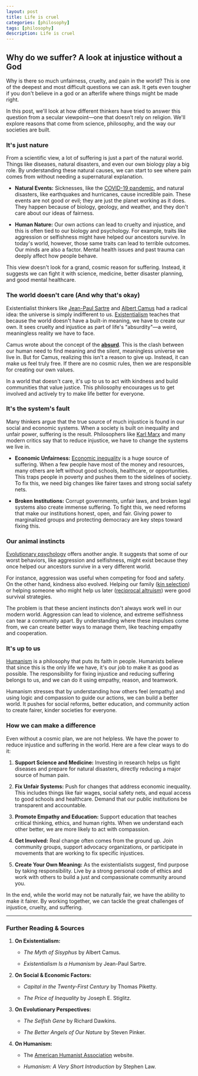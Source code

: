 ```yaml
---
layout: post
title: Life is cruel
categories: [philosophy]
tags: [philosophy]
description: Life is cruel
---
```


## Why do we suffer? A look at injustice without a God

Why is there so much unfairness, cruelty, and pain in the world? This is one of the deepest and most difficult questions we can ask. It gets even tougher if you don't believe in a god or an afterlife where things might be made right.

In this post, we'll look at how different thinkers have tried to answer this question from a secular viewpoint—one that doesn’t rely on religion. We'll explore reasons that come from science, philosophy, and the way our societies are built.

### It's just nature

From a scientific view, a lot of suffering is just a part of the natural world. Things like diseases, natural disasters, and even our own biology play a big role. By understanding these natural causes, we can start to see where pain comes from without needing a supernatural explanation.

- **Natural Events:** Sicknesses, like the [COVID-19 pandemic](https://en.wikipedia.org/wiki/COVID-19_pandemic), and natural disasters, like earthquakes and hurricanes, cause incredible pain. These events are not good or evil; they are just the planet working as it does. They happen because of biology, geology, and weather, and they don't care about our ideas of fairness.
    
- **Human Nature:** Our own actions can lead to cruelty and injustice, and this is often tied to our biology and psychology. For example, traits like aggression or selfishness might have helped our ancestors survive. In today's world, however, those same traits can lead to terrible outcomes. Our minds are also a factor. Mental health issues and past trauma can deeply affect how people behave.
    

This view doesn't look for a grand, cosmic reason for suffering. Instead, it suggests we can fight it with science, medicine, better disaster planning, and good mental healthcare.

### The world doesn't care (And why that's okay)

Existentialist thinkers like [Jean-Paul Sartre](https://en.wikipedia.org/wiki/Jean-Paul_Sartre) and [Albert Camus](https://en.wikipedia.org/wiki/Albert_Camus) had a radical idea: the universe is simply indifferent to us. [Existentialism](https://www.google.com/search?q=https://www.tate.org.uk/art/art-terms/e/existentialism) teaches that because the world doesn't have a built-in meaning, we have to create our own. It sees cruelty and injustice as part of life's "absurdity"—a weird, meaningless reality we have to face.

Camus wrote about the concept of the **[absurd](https://plato.stanford.edu/entries/camus/)**. This is the clash between our human need to find meaning and the silent, meaningless universe we live in. But for Camus, realizing this isn't a reason to give up. Instead, it can make us feel truly free. If there are no cosmic rules, then we are responsible for creating our own values.

In a world that doesn't care, it's up to us to act with kindness and build communities that value justice. This philosophy encourages us to get involved and actively try to make life better for everyone.

### It's the system's fault

Many thinkers argue that the true source of much injustice is found in our social and economic systems. When a society is built on inequality and unfair power, suffering is the result. Philosophers like [Karl Marx](https://en.wikipedia.org/wiki/Karl_Marx) and many modern critics say that to reduce injustice, we have to change the systems we live in.

- **Economic Unfairness:** [Economic inequality](https://en.wikipedia.org/wiki/Economic_inequality) is a huge source of suffering. When a few people have most of the money and resources, many others are left without good schools, healthcare, or opportunities. This traps people in poverty and pushes them to the sidelines of society. To fix this, we need big changes like fairer taxes and strong social safety nets.
    
- **Broken Institutions:** Corrupt governments, unfair laws, and broken legal systems also create immense suffering. To fight this, we need reforms that make our institutions honest, open, and fair. Giving power to marginalized groups and protecting democracy are key steps toward fixing this.
    

### Our animal instincts

[Evolutionary psychology](https://en.wikipedia.org/wiki/Evolutionary_psychology) offers another angle. It suggests that some of our worst behaviors, like aggression and selfishness, might exist because they once helped our ancestors survive in a very different world.

For instance, aggression was useful when competing for food and safety. On the other hand, kindness also evolved. Helping our family ([kin selection](https://en.wikipedia.org/wiki/Kin_selection)) or helping someone who might help us later ([reciprocal altruism](https://en.wikipedia.org/wiki/Reciprocal_altruism)) were good survival strategies.

The problem is that these ancient instincts don't always work well in our modern world. Aggression can lead to violence, and extreme selfishness can tear a community apart. By understanding where these impulses come from, we can create better ways to manage them, like teaching empathy and cooperation.

### It's up to us

[Humanism](https://humanists.international/what-is-humanism/) is a philosophy that puts its faith in people. Humanists believe that since this is the only life we have, it's our job to make it as good as possible. The responsibility for fixing injustice and reducing suffering belongs to us, and we can do it using empathy, reason, and teamwork.

Humanism stresses that by understanding how others feel (empathy) and using logic and compassion to guide our actions, we can build a better world. It pushes for social reforms, better education, and community action to create fairer, kinder societies for everyone.

### How we can make a difference

Even without a cosmic plan, we are not helpless. We have the power to reduce injustice and suffering in the world. Here are a few clear ways to do it:

1. **Support Science and Medicine:** Investing in research helps us fight diseases and prepare for natural disasters, directly reducing a major source of human pain.
    
2. **Fix Unfair Systems:** Push for changes that address economic inequality. This includes things like fair wages, social safety nets, and equal access to good schools and healthcare. Demand that our public institutions be transparent and accountable.
    
3. **Promote Empathy and Education:** Support education that teaches critical thinking, ethics, and human rights. When we understand each other better, we are more likely to act with compassion.
    
4. **Get Involved:** Real change often comes from the ground up. Join community groups, support advocacy organizations, or participate in movements that are working to fix specific injustices.
    
5. **Create Your Own Meaning:** As the existentialists suggest, find purpose by taking responsibility. Live by a strong personal code of ethics and work with others to build a just and compassionate community around you.
    

In the end, while the world may not be naturally fair, we have the ability to make it fairer. By working together, we can tackle the great challenges of injustice, cruelty, and suffering.

---

### Further Reading & Sources

1. **On Existentialism:**
    
    - _The Myth of Sisyphus_ by Albert Camus.
        
    - _Existentialism Is a Humanism_ by Jean-Paul Sartre.
        
2. **On Social & Economic Factors:**
    
    - _Capital in the Twenty-First Century_ by Thomas Piketty.
        
    - _The Price of Inequality_ by Joseph E. Stiglitz.
        
3. **On Evolutionary Perspectives:**
    
    - _The Selfish Gene_ by Richard Dawkins.
        
    - _The Better Angels of Our Nature_ by Steven Pinker.
        
4. **On Humanism:**
    
    - The [American Humanist Association](https://americanhumanist.org/) website.
        
    - _Humanism: A Very Short Introduction_ by Stephen Law.